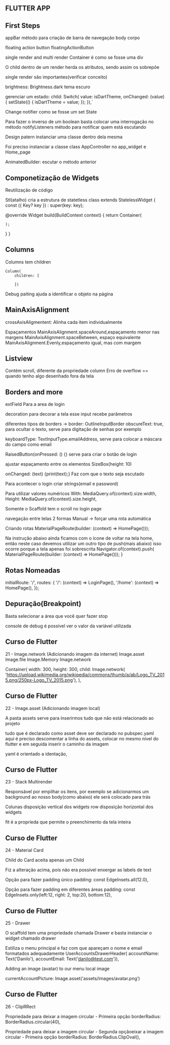 
## FLUTTER APP







## First Steps

appBar método para criação de barra de navegação
body corpo 

floating action button
floatingActionButton

single render and multi render
Container é como se fosse uma div


O child dentro de um render herda os atributos, sendo assim
os sobrepõe

single render são importantes(verificar conceito)


brightness: Brightness.dark tema escuro


gerenciar um estado:
child: Switch(
            value: isDartTheme,
            onChanged: (value) {
              setState(() {
                isDartTheme = value;
              });
            }),´

Change notifier como se fosse um set State

Para fazer o inverso de um boolean basta colocar uma interrogação no método
notifyListeners método para notificar quem está escutando 


Design patern 
instanciar uma classe dentro dela mesma

Foi preciso instanciar a classe class AppController no app_widget e Home_page


AnimatedBuilder: escutar o método anterior
## Componetização de Widgets

Reutilização de código

Stl(atalho) cria a estrutura de statetless 
class  extends StatelessWidget {
  const ({ Key? key }) : super(key: key);

  @override
  Widget build(BuildContext context) {
    return Container(
      
    );
  }
}
## Columns 
Columns tem children

    Column(
        children: [
     
        ])

Debug paiting ajuda a identificar o objeto na página
## MainAxisAlignment
crossAxisAligmentent: Alinha cada item individualmente

Espaçamentos
MainAxisAlignment.spaceAround,espaçamento menor nas margens
MainAxisAlignment.spaceBetween, espaço equivalente
MainAxisAlignment.Evenly,espaçamento igual, mas com margem
## Listview

Contém scroll, diferente da propriedade column
Erro de overflow == quando tenho algo desenhado fora da tela
## Borders and more

extField Para a area de login

decoration para decorar a tela
esse input recebe parâmetros


diferentes tipos de borders -> border: OutlineInputBorder
obscureText: true, para ocultar o texto, serve para digitação de senhas por exemplo

keyboardType: TextInputType.emailAddress, serve para colocar a máscara do campo como email

RaisedButton(onPressed: () {} serve para criar o botão de login

ajustar espaçamento entre os elementos
SizeBox(height: 10)


onChanged: (text) {print(text);} Faz com que o texto seja escutado

Para acontecer o login criar strings(email e password)

Para utilizar valores numéricos
With: MediaQuery.of(context).size.width,
Height: MediaQuery.of(context).size.height,


Somente o Scaffold tem o scroll no login page

navegação entre telas 
2 formas
Manual -> forçar uma rota
automática

Criando rotas
MaterialPageRoute(builder: (context) => HomePage()));

Na instrução abaixo ainda ficamos com o ícone de voltar na tela home, então neste 
caso devemos utilizar um outro tipo de push(mais abaixo)
isso ocorre porque a tela apenas foi sobrescrita
 Navigator.of(context).push(
                          MaterialPageRoute(builder: (context) => HomePage()));
                    } 
## Rotas Nomeadas 

initialRoute: '/',
            routes: {
              '/': (context) => LoginPage(),
              '/home': (context) => HomePage(),
            });
## Depuração(Breakpoint)

Basta selecionar a área que você quer fazer stop 

console de debug é possível ver o valor da variável utilizada
## Curso de Flutter #

21 - Image.network (Adicionando imagem da internet)
Image.asset
Image.file
Image.Memory
Image.network

Container(
                width: 300,
                height: 300,
                child: Image.network(
                    'https://upload.wikimedia.org/wikipedia/commons/thumb/a/ab/Logo_TV_2015.png/250px-Logo_TV_2015.png'),
              ),

## Curso de Flutter #

22 - Image.asset (Adicionando imagem local)

A pasta assets serve para inserirmos tudo que não está relacionado ao projeto

tudo que é declarado como asset deve ser declarado  no pubspec.yaml\
aqui é preciso descomentar a linha do assets, colocar no mesmo nível do flutter
e em seguida inserir o caminho da imagem

yaml é orientado a identação,

## Curso de Flutter #

23 - Stack Multirender

Responsável por empilhar os itens, por exemplo se adicionarmos um background ao nosso body(como abaixo) ele será colocado para trás


Colunas disposição vertical dos widgets
row disposição horizontal dos widgets 



fit é a proprieda que permite o preenchimento da tela inteira
## Curso de Flutter #
24 - Material Card

Child do Card aceita apenas um Child


Fiz a alteração acima, pois não era possível enxergar as labels de text

Opção para fazer padding único
                    padding: const EdgeInsets.all(12.0),

Opção para fazer padding em diferentes áreas
                    padding: const EdgeInsets.only(left:12, right: 2, top:20, bottom:12),
## Curso de Flutter #
25 - Drawer

O scaffold tem uma propriedade chamada Drawer e basta instanciar o widget chamado drawer

Estiliza o menu principal e faz com que apareçam o nome e email formatados adequadamente
UserAccountsDrawerHeader(
                accountName: Text('Danilo'),
                accountEmail: Text('danilo@test.com')),

Adding an image (avatar) to our menu local image

currentAccountPicture: Image.asset('assets/images/avatar.png’)
## Curso de Flutter #
26 - ClipRRect

Propriedade para deixar a imagem circular - Primeira opção
 borderRadius: BorderRadius.circular(40),

Propriedade para deixar a imagem circular - Segunda opçãoeixar a imagem circular - Primeira opção
borderRadius: BorderRadius.ClipOval(),